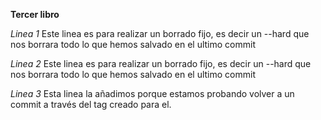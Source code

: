 **Tercer libro**

*Linea 1*
Este linea es para realizar un borrado fijo, es decir un --hard que nos
borrara todo lo que hemos salvado en el ultimo commit

*Linea 2*
Este linea es para realizar un borrado fijo, es decir un --hard que nos
borrara todo lo que hemos salvado en el ultimo commit

*Linea 3*
Esta linea la añadimos porque estamos probando volver a un commit a través del tag creado para el.

